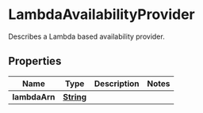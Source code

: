 

# LambdaAvailabilityProvider

Describes a Lambda based availability provider.

## Properties

| Name | Type | Description | Notes |
|------------ | ------------- | ------------- | -------------|
|**lambdaArn** | [**String**](String.md) |  |  |



